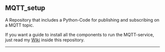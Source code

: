 ## MQTT_setup
A Repository that includes a Python-Code for publishing and subscribing on a MQTT topic.

If you want a guide to install all the components to run the MQTT-service, just read my [Wiki](https://github.com/JacobTh98/MQTT_setup/wiki) inside this repository.
** **
